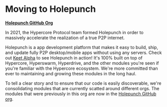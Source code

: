 # Moving to Holepunch

__[Holepunch GitHub Org](https://github.com/holepunchto)__

In 2021, the Hypercore Protocol team formed Holepunch in order to massively accelerate the realization of a true P2P internet.

Holepunch is a app development platform that makes it easy to build, ship, and update fully P2P desktop/mobile apps without using any servers. Check out [Keet Alpha](https://keet.io) to see Holepunch in action! It's 100% built on top of Hypercore, Hyperswarm, Hyperdrive, and the other modules you're seen if you're familiar with the Hypercore ecosystem. We're more committed than ever to maintaining and growing these modules in the long haul.

To tell a clear story and to ensure that our code is easily discoverable, we're consolidating modules that are currently scatted around different orgs. The modules that were previously in this org are now in the [Holepunch GitHub org](https://github.com/holepunchto).

